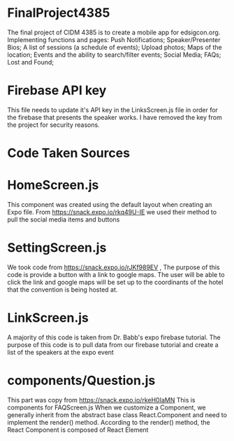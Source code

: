 # FinalProject4385
The final project of CIDM 4385 is to create a mobile app for edsigcon.org. Implementing functions and pages: Push Notifications; Speaker/Presenter Bios; A list of sessions (a schedule of events); Upload photos; Maps of the location; Events and the ability to search/filter events; Social Media; FAQs; Lost and Found;

# Firebase API key
This file needs to update it's API key in the LinksScreen.js file in order for the firebase that presents the speaker works. I have removed the key from the project for security reasons.

# Code Taken Sources 
# HomeScreen.js
This component was created using the default layout when creating an Expo file.
From https://snack.expo.io/rkq49U-IE we used their method to pull the social media items and buttons

# SettingScreen.js
We took code from https://snack.expo.io/rJKf989EV , The purpose of this code is provide a button with a link to google maps. The user will be able to click the link and google maps will be set up to the coordinants of the hotel that the convention is being hosted at.

# LinkScreen.js
A majority of this code is taken from Dr. Babb's expo firebase tutorial. The purpose of this code is to pull data from our firebase tutorial
and create a list of the speakers at the expo event

# components/Question.js
This part was copy from https://snack.expo.io/rkeH0IaMN 
This is components for FAQScreen.js
When we customize a Component, we generally inherit from the abstract base class React.Component and need to implement the render() method. According to the render() method, the React Component is composed of React Element
